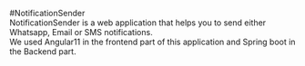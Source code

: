 #NotificationSender </br>
NotificationSender is a web application that helps you to send either Whatsapp, Email or SMS notifications.</br>
We used Angular11 in the frontend part of this application and Spring boot in the Backend part.
